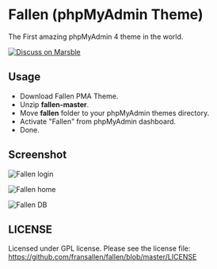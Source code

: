 # Fallen (phpMyAdmin Theme)

The First amazing phpMyAdmin 4 theme in the world.

<a href="https://www.marsble.com/d/2" target="_blank"><img src="https://www.marsble.com/images/buttons/discuss_small.png" alt="Discuss on Marsble"></a>

## Usage

* Download Fallen PMA Theme.
* Unzip **fallen-master**.
* Move **fallen** folder to your phpMyAdmin themes directory.
* Activate "Fallen" from phpMyAdmin dashboard.
* Done.

## Screenshot

![Fallen login](https://storage.googleapis.com/fransallencom.appspot.com/images/fallen-pma-3.png)

![Fallen home](https://storage.googleapis.com/fransallencom.appspot.com/images/fallen-pma.png)

![Fallen DB](https://storage.googleapis.com/fransallencom.appspot.com/images/fallen-pma-2.png)

## LICENSE

Licensed under GPL license. Please see the license file: https://github.com/fransallen/fallen/blob/master/LICENSE
